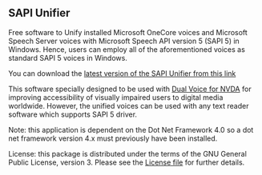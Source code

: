 ## SAPI Unifier

Free software to Unify installed Microsoft OneCore voices and Microsoft Speech Server voices with Microsoft Speech API version 5 (SAPI 5) in Windows. Hence, users can employ all of the aforementioned voices as standard SAPI 5 voices in Windows.

You can download the [latest version of the SAPI Unifier from this link](https://github.com/Mahmood-Taghavi/SAPI_Unifier/releases/download/v1.0/SAPI_Unifier_requires_dot_NET_4.exe) 

This software specially designed to be used with [Dual Voice for NVDA](https://mahmood-taghavi.github.io/dual_voice/) for improving accessibility of visually impaired users to digital media worldwide. However, the unified voices can be used with any text reader software which supports SAPI 5 driver.

Note: this application is dependent on the Dot Net Framework 4.0 so a dot net framework version 4.x must previously have been installed.

License: this package is distributed under the terms of the GNU General Public License, version 3. Please see the [License file](https://github.com/Mahmood-Taghavi/SAPI_Unifier/blob/master/LICENSE) for further details.
